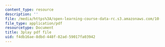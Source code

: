 ```yaml
---
content_type: resource
description: ''
file: /media/https%3A/open-learning-course-data-rc.s3.amazonaws.com/10-34-numerical-methods-applied-to-chemical-engineering-fall-2015/f4db16ae8dbd448f82ad59017fa03942_Vu_oF9tcjaA.pdf
file_type: application/pdf
resourcetype: Document
title: 3play pdf file
uid: f4db16ae-8dbd-448f-82ad-59017fa03942
---
```

